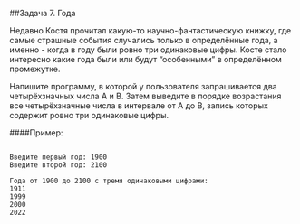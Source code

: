 ##Задача 7. Года

Недавно Костя прочитал какую-то научно-фантастическую книжку, где самые страшные события случались только в определённые года, а именно - когда в году были ровно три одинаковые цифры. Косте стало интересно какие года были или будут “особенными” в определённом промежутке.

Напишите программу, в которой у пользователя запрашивается два четырёхзначных числа A и B. Затем выведите в порядке возрастания все четырёхзначные числа в интервале от A до B, запись которых содержит ровно три одинаковые цифры.

####Пример:

```

Введите первый год: 1900
Введите второй год: 2100

Года от 1900 до 2100 с тремя одинаковыми цифрами:
1911
1999
2000
2022

```
